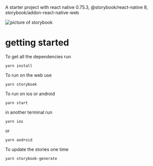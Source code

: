 A starter project with react native 0.75.3, @storybook/react-native 8, storybook/addon-react-native-web

![picture of storybook](https://github.com/user-attachments/assets/cf98766d-8b90-44ab-b718-94ab16e63205)

# getting started

To get all the dependencies run

```
yarn install
```

To run on the web use

```
yarn storybook
```

To run on ios or android

```
yarn start
```

in another terminal run

```
yarn ios
```

or

```
yarn android
```

To update the stories one time

```
yarn storybook-generate
```
